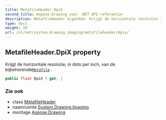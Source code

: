 ```yaml
---
title: MetafileHeader.DpiX
second_title: Aspose.Drawing voor .NET API-referentie
description: MetafileHeader eigendom. Krijgt de horizontale resolutie in dots per inch van de bijbehorendeMetafile .
type: docs
weight: 20
url: /nl/net/system.drawing.imaging/metafileheader/dpix/
---
```

## MetafileHeader.DpiX property

Krijgt de horizontale resolutie, in dots per inch, van de bijbehorende[`Metafile`](../../metafile/) .

```csharp
public float DpiX { get; }
```

### Zie ook

* class [MetafileHeader](../)
* naamruimte [System.Drawing.Imaging](../../metafileheader/)
* montage [Aspose.Drawing](../../../)


